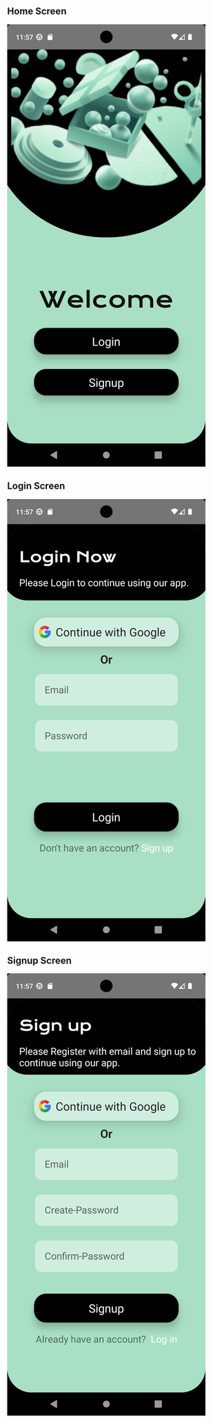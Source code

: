
## Home Screen

![Alt text](assets/screenshots/Home.png)


## Login Screen

![Alt text](assets/screenshots/Signin.png)


## Signup Screen

![Alt text](assets/screenshots/Signup.png)

